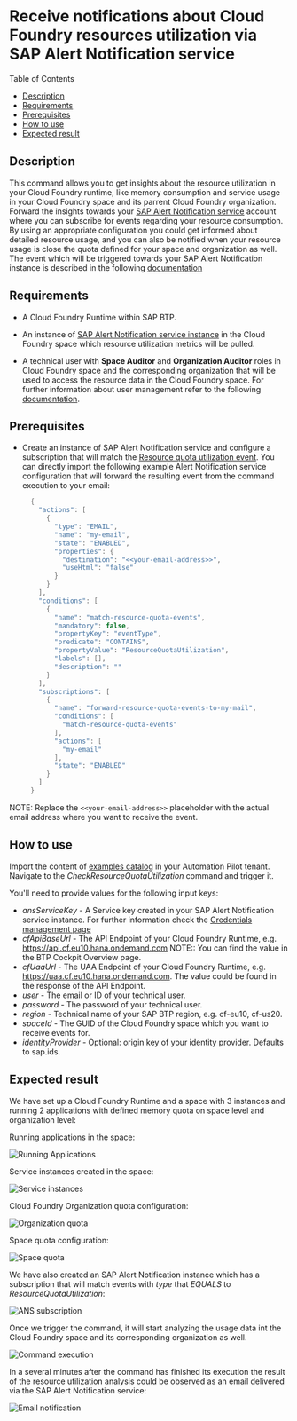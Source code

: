 # Receive notifications about Cloud Foundry resources utilization via SAP Alert Notification service

Table of Contents

* [Description](#description)
* [Requirements](#requirements)
* [Prerequisites](#prerequisites)
* [How to use](#how-to-use)
* [Expected result](#expected-result)

## Description

This command allows you to get insights about the resource utilization in your Cloud Foundry runtime, like memory consumption and service usage in your Cloud Foundry space and its parrent Cloud Foundry organization. 
Forward the insights towards your [SAP Alert Notification service](https://help.sap.com/docs/alert-notification/sap-alert-notification-for-sap-btp/what-is-sap-alert-notification-service-for-sap-btp) account where you can subscribe for events regarding your resource consumption.
By using an appropriate configuration you could get informed about detailed resource usage, and you can also be notified when your resource usage is close the quota defined for your space and organization as well.
The event which will be triggered towards your SAP Alert Notification instance is described in the following [documentation](https://help.sap.com/docs/alert-notification/sap-alert-notification-for-sap-btp/resource-quota-utilization-events?locale=en-US#technical-details)

## Requirements

* A Cloud Foundry Runtime within SAP BTP.

* An instance of [SAP Alert Notification service instance](https://help.sap.com/docs/alert-notification/sap-alert-notification-for-sap-btp/initial-setup) in the Cloud Foundry space which resource utilization metrics will be pulled.

* A technical user with **Space Auditor** and **Organization Auditor** roles in Cloud Foundry space and the corresponding organization that will be used to access the resource data in the Cloud Foundry space. For further information about user management refer to the following [documentation](https://help.sap.com/docs/btp/sap-business-technology-platform/administration-and-operations-in-cloud-foundry-environment).

## Prerequisites

* Create an instance of SAP Alert Notification service and configure a subscription that will match the [Resource quota utilization event](https://help.sap.com/docs/alert-notification/sap-alert-notification-for-sap-btp/resource-quota-utilization-events?locale=en-US#technical-details).
  You can directly import the following example Alert Notification service configuration that will forward the resulting event from the command execution to your email:
  ```java
    {
      "actions": [
        {
          "type": "EMAIL",
          "name": "my-email",
          "state": "ENABLED",
          "properties": {
            "destination": "<<your-email-address>>",
            "useHtml": "false"
          }
        }
      ],
      "conditions": [
        {
          "name": "match-resource-quota-events",
          "mandatory": false,
          "propertyKey": "eventType",
          "predicate": "CONTAINS",
          "propertyValue": "ResourceQuotaUtilization",
          "labels": [],
          "description": ""
        }
      ],
      "subscriptions": [
        {
          "name": "forward-resource-quota-events-to-my-mail",
          "conditions": [
            "match-resource-quota-events"
          ],
          "actions": [
            "my-email"
          ],
          "state": "ENABLED"
        }
      ]
    }
  ```
NOTE: Replace the ``<<your-email-address>>`` placeholder with the actual email address where you want to receive the event.

## How to use

Import the content of [examples catalog](catalog.json) in your Automation Pilot tenant. Navigate to the *CheckResourceQuotaUtilization* command and trigger it.

You'll need to provide values for the following input keys:

* *ansServiceKey* - A Service key created in your SAP Alert Notification service instance. For further information check the [Credentials management page](https://help.sap.com/docs/alert-notification/sap-alert-notification-for-sap-btp/credential-management)
* *cfApiBaseUrl* - The API Endpoint of your Cloud Foundry Runtime, e.g. https://api.cf.eu10.hana.ondemand.com NOTE:: You can find the value in the BTP Cockpit Overview page.
* *cfUaaUrl* - The UAA Endpoint of your Cloud Foundry Runtime, e.g. https://uaa.cf.eu10.hana.ondemand.com. The value could be found in the response of the API Endpoint.
* *user* - The email or ID of your technical user.
* *password* - The password of your technical user.
* *region* - Technical name of your SAP BTP region, e.g. cf-eu10, cf-us20.
* *spaceId* - The GUID of the Cloud Foundry space which you want to receive events for.
* *identityProvider* - Optional: origin key of your identity provider. Defaults to sap.ids.

## Expected result

We have set up a Cloud Foundry Runtime and a space with 3 instances and running 2 applications with defined memory quota on space level and organization level:

Running applications in the space:

![Running Applications](assets/applications-view.png)

Service instances created in the space:

![Service instances](assets/space-instances-view.png)

Cloud Foundry Organization quota configuration:

![Organization quota](assets/org-quota.png)

Space quota configuration:

![Space quota](assets/space-quota.png)


We have also created an SAP Alert Notification instance which has a subscription that will match events with *type* that *EQUALS* to *ResourceQuotaUtilization*:

![ANS subscription](assets/ans-subscription.png)

Once we trigger the command, it will start analyzing the usage data int the Cloud Foundry space and its corresponding organization as well.

![Command execution](assets/command-execution.png)

In a several minutes after the command has finished its execution the result of the resource utilization analysis could be observed as an email delivered via the SAP Alert Notification service:

![Email notification](assets/ans-email.png)
